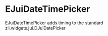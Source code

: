 EJuiDateTimePicker
==================

EJuiDateTimePicker adds timing to the standard zii.widgets.jui.DJuiDatePicker
